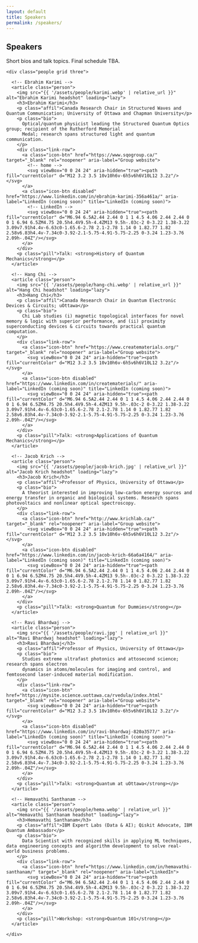 ```yaml
---
layout: default
title: Speakers
permalink: /speakers/
---
```


<main class="container">
  <section id="speakers" class="card">
    <h2>Speakers</h2>
    <p class="note">Short bios and talk topics. Final schedule TBA.</p>

    <div class="people grid three">

      <!-- Ebrahim Karimi -->
      <article class="person">
        <img src="{{ '/assets/people/karimi.webp' | relative_url }}" alt="Ebrahim Karimi headshot" loading="lazy">
        <h3>Ebrahim Karimi</h3>
        <p class="affil">Canada Research Chair in Structured Waves and Quantum Communication; University of Ottawa and Chapman University</p>
        <p class="bio">
          Optical/quantum physicist leading the Structured Quantum Optics group; recipient of the Rutherford Memorial
          Medal; research spans structured light and quantum communication.
        </p>
        <div class="link-row">
          <a class="icon-btn" href="https://www.sqogroup.ca/" target="_blank" rel="noopener" aria-label="Group website">
            <!-- home -->
            <svg viewBox="0 0 24 24" aria-hidden="true"><path fill="currentColor" d="M12 3.2 3.5 10v10h6v-6h5v6h6V10L12 3.2z"/></svg>
          </a>
          <a class="icon-btn disabled" href="https://www.linkedin.com/in/ebrahim-karimi-356a461a/" aria-label="LinkedIn (coming soon)" title="LinkedIn (coming soon)">
            <!-- LinkedIn -->
            <svg viewBox="0 0 24 24" aria-hidden="true"><path fill="currentColor" d="M6.94 6.5A2.44 2.44 0 1 1 4.5 4.06 2.44 2.44 0 0 1 6.94 6.5ZM4.75 20.5h4.4V9.5h-4.4ZM13 9.5h-.03c-2 0-3.22 1.38-3.22 3.09v7.91h4.4v-6.63c0-1.65.6-2.78 2.1-2.78 1.14 0 1.82.77 1.82 2.58v6.83h4.4v-7.34c0-3.92-2.1-5.75-4.91-5.75-2.25 0-3.24 1.23-3.76 2.09h-.04Z"/></svg>
          </a>
        </div>
        <p class="pill">Talk: <strong>History of Quantum Mechanics</strong></p>
      </article>

      <!-- Hang Chi -->
      <article class="person">
        <img src="{{ '/assets/people/hang-chi.webp' | relative_url }}" alt="Hang Chi headshot" loading="lazy">
        <h3>Hang Chi</h3>
        <p class="affil">Canada Research Chair in Quantum Electronic Devices & Circuits; uOttawa</p>
        <p class="bio">
          Chi Lab studies (i) magnetic topological interfaces for novel memory & logic with superior performance, and (ii) proximity superconducting devices & circuits towards practical quantum computation.
        </p>
        <div class="link-row">
          <a class="icon-btn" href="https://www.creatematerials.org/" target="_blank" rel="noopener" aria-label="Group website">
            <svg viewBox="0 0 24 24" aria-hidden="true"><path fill="currentColor" d="M12 3.2 3.5 10v10h6v-6h5v6h6V10L12 3.2z"/></svg>
          </a>
          <a class="icon-btn disabled" href="https://www.linkedin.com/in/creatematerials/" aria-label="LinkedIn (coming soon)" title="LinkedIn (coming soon)">
            <svg viewBox="0 0 24 24" aria-hidden="true"><path fill="currentColor" d="M6.94 6.5A2.44 2.44 0 1 1 4.5 4.06 2.44 2.44 0 0 1 6.94 6.5ZM4.75 20.5h4.4V9.5h-4.4ZM13 9.5h-.03c-2 0-3.22 1.38-3.22 3.09v7.91h4.4v-6.63c0-1.65.6-2.78 2.1-2.78 1.14 0 1.82.77 1.82 2.58v6.83h4.4v-7.34c0-3.92-2.1-5.75-4.91-5.75-2.25 0-3.24 1.23-3.76 2.09h-.04Z"/></svg>
          </a>
        </div>
        <p class="pill">Talk: <strong>Applications of Quantum Mechanics</strong></p>
      </article>

      <!-- Jacob Krich -->
      <article class="person">
        <img src="{{ '/assets/people/jacob-krich.jpg' | relative_url }}" alt="Jacob Krich headshot" loading="lazy">
        <h3>Jacob Krich</h3>
        <p class="affil">Professor of Physics, University of Ottawa</p>
        <p class="bio">
          A theorist interested in improving low-carbon energy sources and energy transfer in organic and biological systems. Research spans photovoltaics and nonlinear optical spectroscopy.
        </p>
        <div class="link-row">
          <a class="icon-btn" href="http://www.krichlab.ca/" target="_blank" rel="noopener" aria-label="Group website">
            <svg viewBox="0 0 24 24" aria-hidden="true"><path fill="currentColor" d="M12 3.2 3.5 10v10h6v-6h5v6h6V10L12 3.2z"/></svg>
          </a>
          <a class="icon-btn disabled" href="https://www.linkedin.com/in/jacob-krich-66a6a4164/" aria-label="LinkedIn (coming soon)" title="LinkedIn (coming soon)">
            <svg viewBox="0 0 24 24" aria-hidden="true"><path fill="currentColor" d="M6.94 6.5A2.44 2.44 0 1 1 4.5 4.06 2.44 2.44 0 0 1 6.94 6.5ZM4.75 20.5h4.4V9.5h-4.4ZM13 9.5h-.03c-2 0-3.22 1.38-3.22 3.09v7.91h4.4v-6.63c0-1.65.6-2.78 2.1-2.78 1.14 0 1.82.77 1.82 2.58v6.83h4.4v-7.34c0-3.92-2.1-5.75-4.91-5.75-2.25 0-3.24 1.23-3.76 2.09h-.04Z"/></svg>
          </a>
        </div>
        <p class="pill">Talk: <strong>Quantum for Dummies</strong></p>
      </article>

      <!-- Ravi Bhardwaj -->
      <article class="person">
        <img src="{{ '/assets/people/ravi.jpg' | relative_url }}" alt="Ravi Bhardwaj headshot" loading="lazy">
        <h3>Ravi Bhardwaj</h3>
        <p class="affil">Professor of Physics, University of Ottawa</p>
        <p class="bio">
          Studies extreme ultrafast photonics and attosecond science; research spans electron
          dynamics in atoms/molecules for imaging and control, and femtosecond laser-induced material modification.
        </p>
        <div class="link-row">
          <a class="icon-btn" href="https://mysite.science.uottawa.ca/rvedula/index.html" target="_blank" rel="noopener" aria-label="Group website">
            <svg viewBox="0 0 24 24" aria-hidden="true"><path fill="currentColor" d="M12 3.2 3.5 10v10h6v-6h5v6h6V10L12 3.2z"/></svg>
          </a>
          <a class="icon-btn disabled" href="https://www.linkedin.com/in/ravi-bhardwaj-820a3577/" aria-label="LinkedIn (coming soon)" title="LinkedIn (coming soon)">
            <svg viewBox="0 0 24 24" aria-hidden="true"><path fill="currentColor" d="M6.94 6.5A2.44 2.44 0 1 1 4.5 4.06 2.44 2.44 0 0 1 6.94 6.5ZM4.75 20.5h4.4V9.5h-4.4ZM13 9.5h-.03c-2 0-3.22 1.38-3.22 3.09v7.91h4.4v-6.63c0-1.65.6-2.78 2.1-2.78 1.14 0 1.82.77 1.82 2.58v6.83h4.4v-7.34c0-3.92-2.1-5.75-4.91-5.75-2.25 0-3.24 1.23-3.76 2.09h-.04Z"/></svg>
          </a>
        </div>
        <p class="pill">Talk: <strong>Quantum at uOttawa</strong></p>
      </article>

      <!-- Hemavathi Santhanam -->
      <article class="person">
        <img src="{{ '/assets/people/hema.webp' | relative_url }}" alt="Hemavathi Santhanam headshot" loading="lazy">
        <h3>Hemavathi Santhanam</h3>
        <p class="affil">IBM Expert Labs (Data & AI); Qiskit Advocate, IBM Quantum Ambassador</p>
        <p class="bio">
          Data Scientist with recognized skills in applying ML techniques, data engineering concepts and algorithm development to solve real-world business problems.
        </p>
        <div class="link-row">
          <a class="icon-btn" href="https://www.linkedin.com/in/hemavathi-santhanam/" target="_blank" rel="noopener" aria-label="LinkedIn">
            <svg viewBox="0 0 24 24" aria-hidden="true"><path fill="currentColor" d="M6.94 6.5A2.44 2.44 0 1 1 4.5 4.06 2.44 2.44 0 0 1 6.94 6.5ZM4.75 20.5h4.4V9.5h-4.4ZM13 9.5h-.03c-2 0-3.22 1.38-3.22 3.09v7.91h4.4v-6.63c0-1.65.6-2.78 2.1-2.78 1.14 0 1.82.77 1.82 2.58v6.83h4.4v-7.34c0-3.92-2.1-5.75-4.91-5.75-2.25 0-3.24 1.23-3.76 2.09h-.04Z"/></svg>
          </a>
        </div>
        <p class="pill">Workshop: <strong>Quantum 101</strong></p>
      </article>

    </div>
  </section>
</main>
